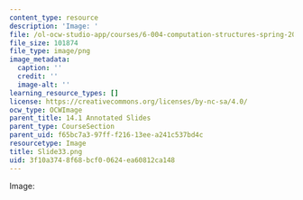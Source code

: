 ```yaml
---
content_type: resource
description: 'Image: '
file: /ol-ocw-studio-app/courses/6-004-computation-structures-spring-2017/3f10a3748f68bcf00624ea60812ca148_Slide33.png
file_size: 101874
file_type: image/png
image_metadata:
  caption: ''
  credit: ''
  image-alt: ''
learning_resource_types: []
license: https://creativecommons.org/licenses/by-nc-sa/4.0/
ocw_type: OCWImage
parent_title: 14.1 Annotated Slides
parent_type: CourseSection
parent_uid: f65bc7a3-97ff-f216-13ee-a241c537bd4c
resourcetype: Image
title: Slide33.png
uid: 3f10a374-8f68-bcf0-0624-ea60812ca148
---
```

Image: 